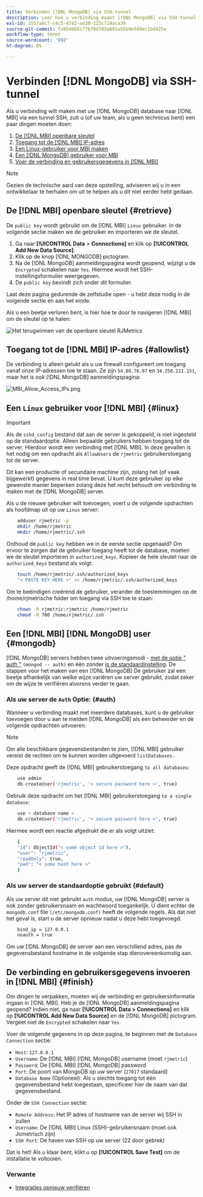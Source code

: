 ```yaml
---
title: Verbinden [!DNL MongoDB] via SSH-tunnel
description: Leer hoe u verbinding maakt [!DNL MongoDB] via SSH-tunnel.
exl-id: 3557a8c7-c4c5-4742-ae30-125c719aca39
source-git-commit: fa954868177b79d703a601a55b9e549ec1bd425e
workflow-type: tm+mt
source-wordcount: '692'
ht-degree: 0%

---
```


# Verbinden [!DNL MongoDB] via SSH-tunnel


Als u verbinding wilt maken met uw [!DNL MongoDB] database naar [!DNL MBI] via een tunnel SSH, zult u (of uw team, als u geen technicus bent) een paar dingen moeten doen:

1. [De [!DNL MBI] openbare sleutel](#retrieve)
1. [Toegang tot de [!DNL MBI] IP-adres](#allowlist)
1. [Een Linux-gebruiker voor MBI maken](#linux)
1. [Een [!DNL MongoDB] gebruiker voor MBI](#mongodb)
1. [Voer de verbinding en gebruikersgegevens in [!DNL MBI]](#finish)

>[!NOTE]
>
>Gezien de technische aard van deze opstelling, adviseren wij u in een ontwikkelaar te herhalen om uit te helpen als u dit niet eerder hebt gedaan.

## De [!DNL MBI] openbare sleutel {#retrieve}

De `public key` wordt gebruikt om de [!DNL MBI] `Linux` gebruiker. In de volgende sectie maken we de gebruiker en importeren we de sleutel.

1. Ga naar **[!UICONTROL Data** > **Connections]** en klik op **[!UICONTROL Add New Data Source]**.
1. Klik op de knop [!DNL MONGODB] pictogram.
1. Na de [!DNL MongoDB] aanmeldingspagina wordt geopend, wijzigt u de `Encrypted` schakelen naar `Yes`. Hiermee wordt het SSH-instellingsformulier weergegeven.
1. De `public key` bevindt zich onder dit formulier.

Laat deze pagina gedurende de zelfstudie open - u hebt deze nodig in de volgende sectie en aan het einde.

Als u een beetje verloren bent, is hier hoe te door te navigeren [!DNL MBI] om de sleutel op te halen:

![Het terugwinnen van de openbare sleutel RJMetrics](../../../assets/MongoDB_Public_Key.gif)<!--{:.zoom}-->

## Toegang tot de [!DNL MBI] IP-adres {#allowlist}

De verbinding is alleen gelukt als u uw firewall configureert om toegang vanaf onze IP-adressen toe te staan. Ze zijn `54.88.76.97` en `34.250.211.151`, maar het is ook [!DNL MongoDB] aanmeldingspagina:

![MBI_Allow_Access_IPs.png](../../../assets/MBI_allow_access_IPs.png)

## Een `Linux` gebruiker voor [!DNL MBI] {#linux}

>[!IMPORTANT]
>
>Als de `sshd_config` bestand dat aan de server is gekoppeld, is niet ingesteld op de standaardoptie. Alleen bepaalde gebruikers hebben toegang tot de server. Hierdoor wordt een verbinding met [!DNL MBI]. In deze gevallen is het nodig om een opdracht als `AllowUsers` de `rjmetric` gebruikerstoegang tot de server.

Dit kan een productie of secundaire machine zijn, zolang het (of vaak bijgewerkt) gegevens in real time bevat. U kunt deze gebruiker op elke gewenste manier beperken zolang deze het recht behoudt om verbinding te maken met de [!DNL MongoDB] server.

Als u de nieuwe gebruiker wilt toevoegen, voert u de volgende opdrachten als hoofdmap uit op uw `Linux` server:

```bash
    adduser rjmetric -p
    mkdir /home/rjmetric
    mkdir /home/rjmetric/.ssh
```

Onthoud de `public key` hebben we in de eerste sectie opgehaald? Om ervoor te zorgen dat de gebruiker toegang heeft tot de database, moeten we de sleutel importeren in `authorized_keys`. Kopieer de hele sleutel naar de `authorized_keys` bestand als volgt:

```bash
    touch /home/rjmetric/.ssh/authorized_keys
    "< PASTE KEY HERE >" >> /home/rjmetric/.ssh/authorized_keys
```

Om te beëindigen creërend de gebruiker, verander de toestemmingen op de /home/rjmetrische folder om toegang via SSH toe te staan:

```bash
    chown -R rjmetric:rjmetric /home/rjmetric
    chmod -R 700 /home/rjmetric/.ssh
```

## Een [!DNL MBI] [!DNL MongoDB] user {#mongodb}

[!DNL MongoDB] servers hebben twee uitvoeringsmodi - [met de optie &quot; auth &quot;](#auth) `(mongod -- auth)` en één zonder [is de standaardinstelling](#default). De stappen voor het maken van een [!DNL MongoDB] De gebruiker zal een beetje afhankelijk van welke wijze variëren uw server gebruikt, zodat zeker om de wijze te verifiëren alvorens verder te gaan.

### Als uw server de `Auth` Optie: {#auth}

Wanneer u verbinding maakt met meerdere databases, kunt u de gebruiker toevoegen door u aan te melden [!DNL MongoDB] als een beheerder en de volgende opdrachten uitvoeren.

>[!NOTE]
>
>Om alle beschikbare gegevensbestanden te zien, [!DNL MBI] gebruiker vereist de rechten om te kunnen worden uitgevoerd `listDatabases.`

Deze opdracht geeft de [!DNL MBI] gebruikerstoegang `to all databases`:

```bash
    use admin
    db.createUser('rjmetric', '< secure password here >', true)
```

Gebruik deze opdracht om het [!DNL MBI] gebruikerstoegang `to a single database`:

```bash
    use < database name >
    db.createUser('rjmetric', '< secure password here >', true)
```

Hiermee wordt een reactie afgedrukt die er als volgt uitziet:

```bash
    {
    "id": ObjectId("< some object id here >"),
    "user": "rjmetric",
    "readOnly": true,
    "pwd": "< some hash here >"
    }
```

### Als uw server de standaardoptie gebruikt {#default}

Als uw server dit niet gebruikt `auth` modus, uw [!DNL MongoDB] server is ook zonder gebruikersnaam en wachtwoord toegankelijk. U dient echter de `mongodb.conf` file `(/etc/mongodb.conf)` heeft de volgende regels. Als dat niet het geval is, start u de server opnieuw nadat u deze hebt toegevoegd.

```bash
    bind_ip = 127.0.0.1
    noauth = true
```

Om uw [!DNL MongoDB] de server aan een verschillend adres, pas de gegevensbestand hostname in de volgende stap dienovereenkomstig aan.

## De verbinding en gebruikersgegevens invoeren in [!DNL MBI] {#finish}

Om dingen te verpakken, moeten wij de verbinding en gebruikersinformatie ingaan in [!DNL MBI]. Heb je de [!DNL MongoDB] aanmeldingspagina geopend? Indien niet, ga naar **[!UICONTROL Data > Connections]** en klik op **[!UICONTROL Add New Data Source]** en de [!DNL MongoDB] pictogram. Vergeet niet de `Encrypted` schakelen naar `Yes`.

Voer de volgende gegevens in op deze pagina, te beginnen met de `Database Connection` sectie:

* `Host`: `127.0.0.1`
* `Username`: De [!DNL MBI] [!DNL MongoDB] username (moet `rjmetric`)
* `Password`: De [!DNL MBI] [!DNL MongoDB] password
* `Port`: De poort van MongoDB op uw server (`27017` standaard)
* `Database Name` (Optioneel): Als u slechts toegang tot één gegevensbestand hebt toegestaan, specificeer hier de naam van dat gegevensbestand.

Onder de `SSH Connection` sectie:

* `Remote Address`: Het IP adres of hostname van de server wij SSH in zullen
* `Username`: De [!DNL MBI] Linux (SSH)-gebruikersnaam (moet ook Jometrisch zijn)
* `SSH Port`: De haven van SSH op uw server (22 door gebrek)

Dat is het! Als u klaar bent, klikt u op **[!UICONTROL Save Test]** om de installatie te voltooien.

### Verwante

* [Integraties opnieuw verifiëren](https://experienceleague.adobe.com/docs/commerce-knowledge-base/kb/how-to/mbi-reauthenticating-integrations.html?lang=en)
